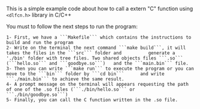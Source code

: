 This is a simple example code about how to call a extern "C" function using ```<dlfcn.h>``` library in C/C++

You must to follow the next steps to run the program:

    1- First, we have a ```Makefile``` which contains the instructions to build and run the program
    2- Write on the terminal the next command ```make build```, it will takes the files in the ```src``` folder and          generate a './bin' folder with tree files. Two shared objects files ```.so``` (```hello.so``` and ```goodbye.so```)   and the ```main.bin``` file.
    3- Then you can write ```make run``` to execute the program or you can move to the ```bin``` folder by ```cd bin```      and write ```./main.bin``` to achieve the same result.
    4- A prompt message on the terminal will appears requesting the path of one of the .so files (```./bin/hello.so``` or    ```./bin/goodbye.so```)
    5- Finally, you can call the C function written in the .so file.          